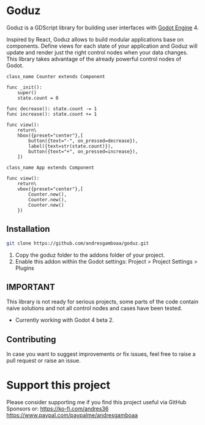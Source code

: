 # Goduz
Goduz is a GDScript library for building user interfaces with [Godot Engine](https://github.com/GodotEngine) 4.

Inspired by React, Goduz allows to build modular applications base on components. Define
views for each state of your application and Goduz will update and render just the right control nodes when your data changes. 
This library takes advantage of the already powerful control nodes of Godot.


```gdscript
class_name Counter extends Component

func _init():
	super()
	state.count = 0

func decrease(): state.count -= 1
func increase(): state.count += 1

func view():
	return\
	hbox({preset="center"},[
		button({text="-", on_pressed=decrease}),
		label({text=str(state.count)}),
		button({text="+", on_pressed=increase}),
	])
```

```gdscript
class_name App extends Component

func view():
	return\
	vbox({preset="center"},[
		Counter.new(),
		Counter.new(),
		Counter.new()
	})
```

## Installation
```bash
git clone https://github.com/andresgamboaa/goduz.git
```
1. Copy the goduz folder to the addons folder of your project.
2. Enable this addon within the Godot settings: Project > Project Settings > Plugins

## IMPORTANT
This library is not ready for serious projects, some parts of the code contain naive solutions and not all control nodes and cases have been tested.
* Currently working with Godot 4 beta 2.

## Contributing
In case you want to suggest improvements or fix issues, feel free to raise a pull request or raise an issue.

# Support this project
Please consider supporting me if you find this project useful via GitHub Sponsors or:
https://ko-fi.com/andres36
https://www.paypal.com/paypalme/andresgamboaa

